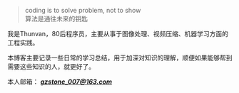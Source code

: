 > coding is to solve problem, not to show  
> 算法是通往未来的钥匙

我是Thunvan，80后程序员，主要从事于图像处理、视频压缩、机器学习方面的工程实践。

本博客主要记录一些日常的学习总结，用于加深对知识的理解，顺便如果能够帮到需要这些知识的人，就更好了。

本人邮箱： ***gzstone_007@163.com***
